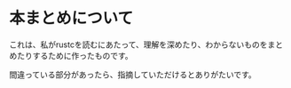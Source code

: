 # 本まとめについて
これは、私がrustcを読むにあたって、理解を深めたり、わからないものをまとめたりするために作ったものです。

間違っている部分があったら、指摘していただけるとありがたいです。

